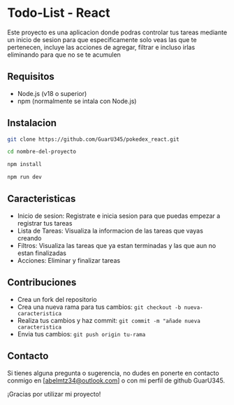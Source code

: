 # Todo-List - React

Este proyecto es una aplicacion donde podras controlar tus tareas
mediante un inicio de sesion para que especificamente solo veas
las que te pertenecen, incluye las acciones de agregar, filtrar e incluso irlas 
eliminando para que no se te acumulen

## Requisitos

- Node.js (v18 o superior)
- npm (normalmente se intala con Node.js)

## Instalacion

```bash
git clone https://github.com/GuarU345/pokedex_react.git
```

```bash
cd nombre-del-proyecto
```

```bash
npm install
```

```bash
npm run dev
```

## Caracteristicas

- Inicio de sesion: Registrate e inicia sesion para que puedas empezar a 
registrar tus tareas
- Lista de Tareas: Visualiza la informacion de las tareas que vayas creando
- Filtros: Visualiza las tareas que ya estan terminadas y las que aun no estan
finalizadas
- Acciones: Eliminar y finalizar tareas

## Contribuciones

- Crea un fork del repositorio
- Crea una nueva rama para tus cambios: `git checkout -b nueva-caracteristica`
- Realiza tus cambios y haz commit: `git commit -m "añade nueva caracteristica`
- Envia tus cambios: `git push origin tu-rama`

## Contacto

Si tienes alguna pregunta o sugerencia, no dudes en ponerte en contacto conmigo
en [abelmtz34@outlook.com] o con mi perfil de github GuarU345.

¡Gracias por utilizar mi proyecto!